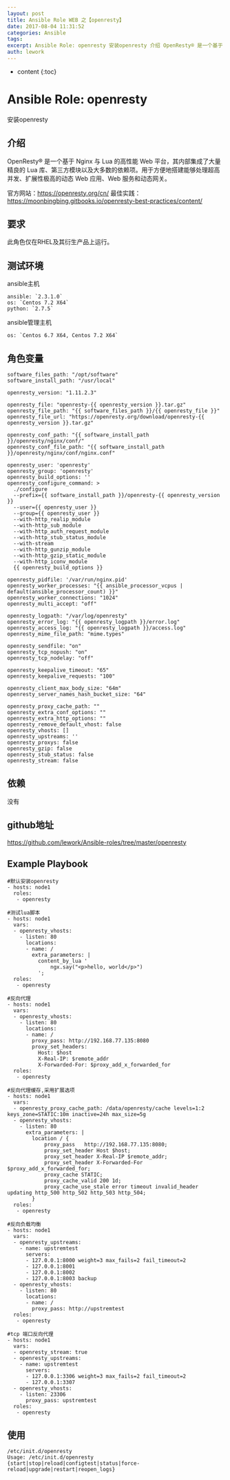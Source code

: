 ```yaml
---
layout: post
title: Ansible Role WEB 之【openresty】
date: 2017-08-04 11:31:52
categories: Ansible
tags:
excerpt: Ansible Role: openresty 安装openresty 介绍 OpenResty® 是一个基于 Nginx 与 Lua 的高性能...
auth: lework
---
```

* content
{:toc}

# Ansible Role: openresty

安装openresty

## 介绍
OpenResty® 是一个基于 Nginx 与 Lua 的高性能 Web 平台，其内部集成了大量精良的 Lua 库、第三方模块以及大多数的依赖项。用于方便地搭建能够处理超高并发、扩展性极高的动态 Web 应用、Web 服务和动态网关。

官方网站：https://openresty.org/cn/
最佳实践：https://moonbingbing.gitbooks.io/openresty-best-practices/content/

## 要求

此角色仅在RHEL及其衍生产品上运行。

## 测试环境

ansible主机

    ansible: `2.3.1.0`
    os: `Centos 7.2 X64`
    python: `2.7.5`

ansible管理主机

    os: `Centos 6.7 X64, Centos 7.2 X64`

## 角色变量
    software_files_path: "/opt/software"
    software_install_path: "/usr/local"

    openresty_version: "1.11.2.3"

    openresty_file: "openresty-{{ openresty_version }}.tar.gz"
    openresty_file_path: "{{ software_files_path }}/{{ openresty_file }}"
    openresty_file_url: "https://openresty.org/download/openresty-{{ openresty_version }}.tar.gz"

    openresty_conf_path: "{{ software_install_path }}/openresty/nginx/conf/"
    openresty_conf_file_path: "{{ software_install_path }}/openresty/nginx/conf/nginx.conf"

    openresty_user: 'openresty'
    openresty_group: 'openresty'
    openresty_build_options: ''
    openresty_configure_command: >
      ./configure 
      --prefix={{ software_install_path }}/openresty-{{ openresty_version }}
      --user={{ openresty_user }}
      --group={{ openresty_user }}
      --with-http_realip_module
      --with-http_sub_module
      --with-http_auth_request_module
      --with-http_stub_status_module
      --with-stream
      --with-http_gunzip_module
      --with-http_gzip_static_module
      --with-http_iconv_module 
      {{ openresty_build_options }}

    openresty_pidfile: '/var/run/nginx.pid'
    openresty_worker_processes: "{{ ansible_processor_vcpus | default(ansible_processor_count) }}"
    openresty_worker_connections: "1024"
    openresty_multi_accept: "off"

    openresty_logpath: "/var/log/openresty"
    openresty_error_log: "{{ openresty_logpath }}/error.log"
    openresty_access_log: "{{ openresty_logpath }}/access.log"
    openresty_mime_file_path: "mime.types"

    openresty_sendfile: "on"
    openresty_tcp_nopush: "on"
    openresty_tcp_nodelay: "off"

    openresty_keepalive_timeout: "65"
    openresty_keepalive_requests: "100"

    openresty_client_max_body_size: "64m"
    openresty_server_names_hash_bucket_size: "64"
    
    openresty_proxy_cache_path: ""
    openresty_extra_conf_options: ""
    openresty_extra_http_options: ""
    openresty_remove_default_vhost: false
    openresty_vhosts: []
    openresty_upstreams: ''
    openresty_proxys: false
    openresty_gzip: false
    openresty_stub_status: false
    openresty_stream: false


## 依赖

没有

## github地址
https://github.com/lework/Ansible-roles/tree/master/openresty

## Example Playbook

	#默认安装openresty
	- hosts: node1
	  roles:
	   - openresty
       
    #测试lua脚本
    - hosts: node1
      vars:
      - openresty_vhosts:
        - listen: 80
          locations:
          - name: /
            extra_parameters: |
              content_by_lua '
                  ngx.say("<p>hello, world</p>")
              ';
      roles:
       - openresty

	#反向代理
    - hosts: node1
      vars:
      - openresty_vhosts:
        - listen: 80
          locations:
          - name: /
            proxy_pass: http://192.168.77.135:8080
            proxy_set_headers:
              Host: $host
              X-Real-IP: $remote_addr
              X-Forwarded-For: $proxy_add_x_forwarded_for
	  roles:
	   - openresty

	#反向代理缓存,采用扩展选项
	- hosts: node1
	  vars:
	  - openresty_proxy_cache_path: /data/openresty/cache levels=1:2 keys_zone=STATIC:10m inactive=24h max_size=5g
      - openresty_vhosts:
        - listen: 80
          extra_parameters: |
            location / {
                proxy_pass   http://192.168.77.135:8080;
                proxy_set_header Host $host;
                proxy_set_header X-Real-IP $remote_addr;
                proxy_set_header X-Forwarded-For $proxy_add_x_forwarded_for;
                proxy_cache STATIC;
                proxy_cache_valid 200 1d;
                proxy_cache_use_stale error timeout invalid_header updating http_500 http_502 http_503 http_504;
            }
	  roles:
	   - openresty

	#反向负载均衡
	- hosts: node1
	  vars:
	  - openresty_upstreams:
        - name: upstremtest
          servers:
          - 127.0.0.1:8000 weight=3 max_fails=2 fail_timeout=2
          - 127.0.0.1:8001
          - 127.0.0.1:8002
          - 127.0.0.1:8003 backup
	  - openresty_vhosts:
        - listen: 80
          locations:
          - name: /
            proxy_pass: http://upstremtest
	  roles:
	   - openresty

	#tcp 端口反向代理
	- hosts: node1
	  vars:
	  - openresty_stream: true
	  - openresty_upstreams:
        - name: upstremtest
          servers:
          - 127.0.0.1:3306 weight=3 max_fails=2 fail_timeout=2
          - 127.0.0.1:3307
	  - openresty_vhosts:
	    - listen: 23306
	      proxy_pass: upstremtest
	  roles:
	   - openresty
       
       
## 使用

```
/etc/init.d/openresty 
Usage: /etc/init.d/openresty {start|stop|reload|configtest|status|force-reload|upgrade|restart|reopen_logs}

```
